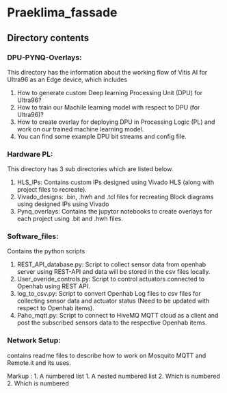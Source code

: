 # Praeklima_fassade

## Directory contents 
### DPU-PYNQ-Overlays: 
This directory has the information about the working flow of Vitis AI for Ultra96 as an Edge device, which includes
1. How to generate custom Deep learning Processing Unit (DPU) for Ultra96?
2. How to train our Machile learning model with respect to DPU (for Ultra96)?
3. How to create overlay for deploying DPU in Processing Logic (PL) and work on our trained machine learning model.
4. You can find some example DPU bit streams and config file.

### Hardware PL: 
This directory has 3 sub directories which are listed below.
1. HLS_IPs: Contains custom IPs designed using Vivado HLS (along with project files to recreate). 
2. Vivado_designs: .bin, .hwh and .tcl files for recreating Block diagrams using designed IPs using Vivado
3. Pynq_overlays: Contains the jupytor notebooks to create overlays for each project using .bit and .hwh files.

### Software_files: 
Contains the python scripts 
1. REST_API_database.py: 	Script to collect sensor data from openhab server using REST-API and data will be stored in the csv files locally.
2. User_overide_controls.py: 	Script to control actuators connected to Openhab using REST API. 
3. log_to_csv.py:		Script to convert Openhab Log files to csv files for collecting sensor data and actuator status (Need to be updated with respect to Openhab items).
4. Paho_mqtt.py:		Script to connect to HiveMQ MQTT cloud as a client and post the subscribed sensors data to the respective Openhab items.

### Network Setup: 
contains readme files to describe how to work on Mosquito MQTT and Remote.it and its uses.

 Markup : 1. A numbered list
              1. A nested numbered list
              2. Which is numbered
          2. Which is numbered
